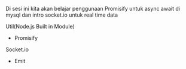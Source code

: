 Di sesi ini kita akan belajar penggunaan Promisify untuk async await di mysql dan intro socket.io untuk real time data

Util(Node.js Built in Module)

- Promisify

Socket.io

- Emit

